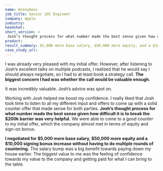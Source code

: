```yaml
---
name: Anonymous
job_title: Senior iOS Engineer
company: Apple
industry: 
headshot: 
short_version: >
 Josh’s thought process for what number made the best sense given how difficult it is to break the $200k barrier was very helpful. I negotiated for $5,000 more base salary, $50,000 more equity and a $10,000 signing bonus increase without having to do multiple rounds of countering.
product: 
result_summary: $5,000 more base salary, $50,000 more equity, and a $10,000 signing bonus increase.
case_study_url: 
---
```


I was already very pleased with my initial offer. However, after listening to Josh’s excellent talks on multiple podcasts, I realized that he would say I should always negotiate, so I had to at least book a strategy call. **The biggest concern I had was whether the call would be valuable enough.**

It was incredibly valuable. Josh’s advice was spot on.

Working with Josh helped me boost my confidence. I really liked that Josh took time to listen to all my different input and offers to come up with a solid counter offer that made sense for both parties. **Josh’s thought process for what number made the best sense given how difficult it is to break the $200k barrier was very helpful.** We were able to come to a good counter to my initial offer, which the company almost met in terms of equity and sign-on bonus.

**I negotiated for $5,000 more base salary, $50,000 more equity and a $10,000 signing bonus increase without having to do multiple rounds of countering.** The salary bump was a big benefit towards paying down my house earlier. The biggest value to me was the feeling of confidence towards my value to the company and getting paid for what I can bring to the table.